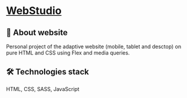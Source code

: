 # [WebStudio](https://svmoskalyov.github.io/webstudio)

## 📝 About website
Personal project of the adaptive website (mobile, tablet and desctop) on pure HTML and CSS using Flex and media queries.

## 🛠 Technologies stack
HTML, CSS, SASS, JavaScript
